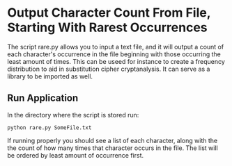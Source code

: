 # Output Character Count From File, Starting With Rarest Occurrences

The script rare.py allows you to input a text file, and it will output a count of each character's occurrence in the file beginning with those occurring the least amount of times.  This can be useed for instance to create a frequency distribution to aid in substitution cipher cryptanalysis.  It can serve as a library to be imported as well.  

## Run Application

In the directory where the script is stored run:

```
python rare.py SomeFile.txt
```

If running properly you should see a list of each character, along with the the count of how many times that character occurs in the file. The list will be ordered by least amount of occurrence first.
